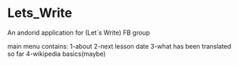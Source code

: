 Lets_Write
==========

An andorid application for (Let`s Write) FB group

main menu contains:
1-about
2-next lesson date
3-what has been translated so far 
4-wikipedia basics(maybe)
